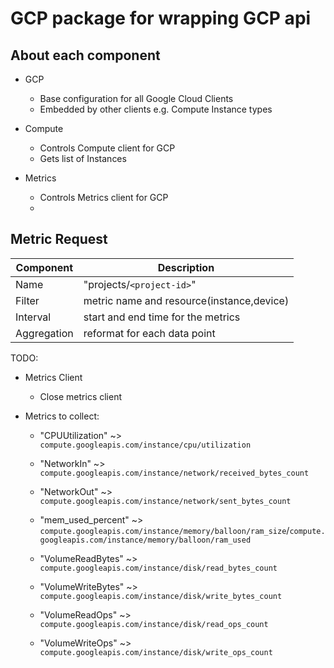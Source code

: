# GCP package for wrapping GCP api

## About each component

- GCP
    - Base configuration for all Google Cloud Clients 
    - Embedded by other clients e.g. Compute Instance types

- Compute
    - Controls Compute client for GCP
    - Gets list of Instances

- Metrics
    - Controls Metrics client for GCP
    - 


## Metric Request

| Component | Description|
|-----------|------------|
| Name | "projects/`<project-id>`" |
|Filter| metric name and resource(instance,device) |
|Interval| start and end time for the metrics |
|Aggregation| reformat for each data point |





TODO:

 - Metrics Client
    - Close metrics client

 - Metrics to collect:
    - "CPUUtilization" ~> `compute.googleapis.com/instance/cpu/utilization`

    - "NetworkIn" ~> `compute.googleapis.com/instance/network/received_bytes_count`
    - "NetworkOut" ~> `compute.googleapis.com/instance/network/sent_bytes_count`

    - "mem_used_percent" ~> `compute.googleapis.com/instance/memory/balloon/ram_size`/`compute.googleapis.com/instance/memory/balloon/ram_used`

    - "VolumeReadBytes" ~> `compute.googleapis.com/instance/disk/read_bytes_count`
    - "VolumeWriteBytes" ~> `compute.googleapis.com/instance/disk/write_bytes_count`

    - "VolumeReadOps" ~> `compute.googleapis.com/instance/disk/read_ops_count`
    - "VolumeWriteOps" ~> `compute.googleapis.com/instance/disk/write_ops_count`